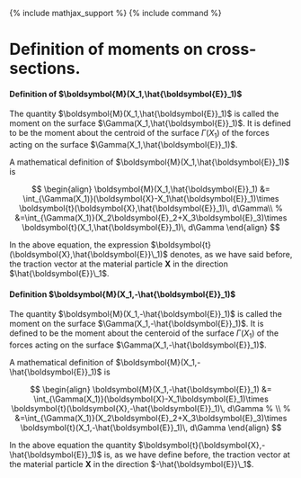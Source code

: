 {% include mathjax_support %}
{% include command %}

# Definition of moments on cross-sections. 


#### Definition of $\boldsymbol{M}(X_1,\hat{\boldsymbol{E}}_1)$

The quantity $\boldsymbol{M}(X_1,\hat{\boldsymbol{E}}_1)$ is called the moment on the surface $\Gamma(X_1,\hat{\boldsymbol{E}}_1)$. It is defined to be the moment about the centroid of the surface $\Gamma(X_1)$ of the forces acting on the surface $\Gamma(X_1,\hat{\boldsymbol{E}}_1)$. 


A mathematical definition of $\boldsymbol{M}(X_1,\hat{\boldsymbol{E}}_1)$ is 

$$
\begin{align}
\boldsymbol{M}(X_1,\hat{\boldsymbol{E}}_1)
&=
\int_{\Gamma(X_1)}(\boldsymbol{X}-X_1\hat{\boldsymbol{E}}_1)\times \boldsymbol{t}(\boldsymbol{X},\hat{\boldsymbol{E}}_1)\, d\Gamma\\
% &=\int_{\Gamma(X_1)}(X_2\boldsymbol{E}_2+X_3\boldsymbol{E}_3)\times \boldsymbol{t}(X_1,\hat{\boldsymbol{E}}_1)\, d\Gamma
\end{align}
$$


In the above equation, the expression $\boldsymbol{t}(\boldsymbol{X},\hat{\boldsymbol{E}}\_1)$ denotes, as we have said before, the traction vector at the material particle $\boldsymbol{X}$ in the direction $\hat{\boldsymbol{E}}\_1$.  

#### Definition $\boldsymbol{M}(X_1,-\hat{\boldsymbol{E}}_1)$

The quantity $\boldsymbol{M}(X_1,-\hat{\boldsymbol{E}}_1)$ is called the moment on the surface $\Gamma(X_1,-\hat{\boldsymbol{E}}_1)$. It is defined to be the moment about the centeroid of the surface $\Gamma(X_1)$ of the forces acting on the surface  $\Gamma(X_1,-\hat{\boldsymbol{E}}_1)$.


A mathematical definition of $\boldsymbol{M}(X_1,-\hat{\boldsymbol{E}}_1)$ is 

$$
\begin{align}
\boldsymbol{M}(X_1,-\hat{\boldsymbol{E}}_1)
&=
\int_{\Gamma(X_1)}(\boldsymbol{X}-X_1\boldsymbol{E}_1)\times \boldsymbol{t}(\boldsymbol{X},-\hat{\boldsymbol{E}}_1)\, d\Gamma
% \\
% &=\int_{\Gamma(X_1)}(X_2\boldsymbol{E}_2+X_3\boldsymbol{E}_3)\times \boldsymbol{t}(X_1,-\hat{\boldsymbol{E}}_1)\, d\Gamma
\end{align}
$$

In the above equation the quantity $\boldsymbol{t}(\boldsymbol{X},-\hat{\boldsymbol{E}}_1)$ is, as we have define before, the traction vector at the material particle $\boldsymbol{X}$ in the direction $-\hat{\boldsymbol{E}}\_1$.



<!-- Consider a  sequene of surface $\Delta S_{\epsilon}(\boldsymbol{X},\boldsymbol{E}\_1)$ all of which passed through   $\boldsymbol{X}$ and had $\boldsymbol{E}\_1$ be normal to themselves at $\boldsymbol{X}$ And furthermore if area of the surface  $\Delta S_{\epsilon}(\boldsymbol{X},\boldsymbol{E}\_1)$ was $A(\epsilon)$ such that as $\epsilon \to 0$ $A(\epsilon)=O(\epsilon)$ then the force on the surface $\Delta S_{\epsilon}(\boldsymbol{X},\boldsymbol{E}\_1)$ as $\epsilon \to 0$ is equal to $\boldsymbol{t}(\boldsymbol{X},\hat{\boldsymbol{E}}\_1)A(\epsilon)+o(\epsilon)$. -->
